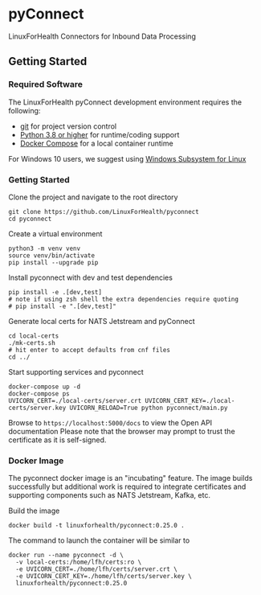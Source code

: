 # pyConnect
LinuxForHealth Connectors for Inbound Data Processing

## Getting Started

### Required Software
The LinuxForHealth pyConnect development environment requires the following:

- [git](https://git-scm.com) for project version control
- [Python 3.8 or higher](https://www.python.org/downloads/mac-osx/) for runtime/coding support
- [Docker Compose](https://docs.docker.com/compose/install/) for a local container runtime

For Windows 10 users, we suggest using [Windows Subsystem for Linux](https://docs.microsoft.com/en-us/windows/wsl/install-win10)

### Getting Started
Clone the project and navigate to the root directory
```shell
git clone https://github.com/LinuxForHealth/pyconnect
cd pyconnect
```

Create a virtual environment
```shell
python3 -m venv venv
source venv/bin/activate
pip install --upgrade pip
```

Install pyconnect with dev and test dependencies
```shell
pip install -e .[dev,test]
# note if using zsh shell the extra dependencies require quoting
# pip install -e ".[dev,test]"
```

Generate local certs for NATS Jetstream and pyConnect
```shell
cd local-certs
./mk-certs.sh
# hit enter to accept defaults from cnf files
cd ../
```

Start supporting services and pyconnect
```shell
docker-compose up -d
docker-compose ps
UVICORN_CERT=./local-certs/server.crt UVICORN_CERT_KEY=./local-certs/server.key UVICORN_RELOAD=True python pyconnect/main.py 
```

Browse to `https://localhost:5000/docs` to view the Open API documentation
Please note that the browser may prompt to trust the certificate as it is self-signed.

### Docker Image
The pyconnect docker image is an "incubating" feature. The image builds successfully but additional work is required to
integrate certificates and supporting components such as NATS Jetstream, Kafka, etc. 

Build the image
```shell
docker build -t linuxforhealth/pyconnect:0.25.0 .
```

The command to launch the container will be similar to
```shell
docker run --name pyconnect -d \
  -v local-certs:/home/lfh/certs:ro \
  -e UVICORN_CERT=./home/lfh/certs/server.crt \
  -e UVICORN_CERT_KEY=./home/lfh/certs/server.key \
  linuxforhealth/pyconnect:0.25.0
```
